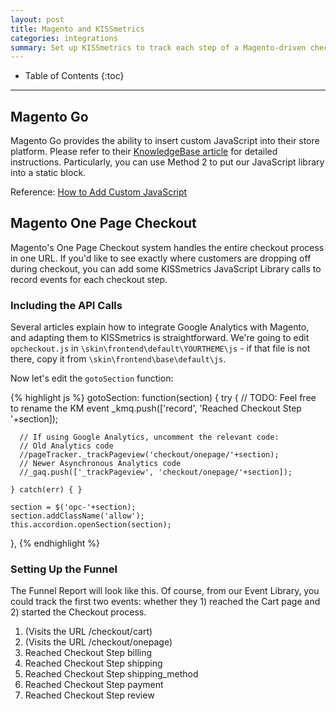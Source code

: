 ```yaml
---
layout: post
title: Magento and KISSmetrics
categories: integrations
summary: Set up KISSmetrics to track each step of a Magento-driven checkout process.
---
```

* Table of Contents
{:toc}
* * *

## Magento Go

Magento Go provides the ability to insert custom JavaScript into their store platform. Please refer to their [KnowledgeBase article][m-go] for detailed instructions. Particularly, you can use Method 2 to put our JavaScript library into a static block.

Reference: [How to Add Custom JavaScript][m-go]

## Magento One Page Checkout

Magento's One Page Checkout system handles the entire checkout process in one URL. If you'd like to see exactly where customers are dropping off during checkout, you can add some KISSmetrics JavaScript Library calls to record events for each checkout step.

### Including the API Calls

Several articles explain how to integrate Google Analytics with Magento, and adapting them to KISSmetrics is straightforward. We're going to edit `opcheckout.js` in ``\skin\frontend\default\YOURTHEME\js`` - if that file is not there, copy it from `\skin\frontend\base\default\js`.

Now let's edit the `gotoSection` function:

{% highlight js %}
gotoSection: function(section)
{
    try {
      // TODO: Feel free to rename the KM event
      _kmq.push(['record', 'Reached Checkout Step '+section]);

      // If using Google Analytics, uncomment the relevant code:
      // Old Analytics code
      //pageTracker._trackPageview('checkout/onepage/'+section);
      // Newer Asynchronous Analytics code
      //_gaq.push(['_trackPageview', 'checkout/onepage/'+section]);

    } catch(err) { }

    section = $('opc-'+section);
    section.addClassName('allow');
    this.accordion.openSection(section);
},
{% endhighlight %}


### Setting Up the Funnel

The Funnel Report will look like this. Of course, from our Event Library, you could track the first two events: whether they 1) reached the Cart page and 2) started the Checkout process.

1. (Visits the URL /checkout/cart)
2. (Visits the URL /checkout/onepage)
3. Reached Checkout Step billing
4. Reached Checkout Step shipping
5. Reached Checkout Step shipping_method
6. Reached Checkout Step payment
7. Reached Checkout Step review

[m-go]: http://www.magentocommerce.com/knowledge-base/entry/how-to-add-custom-javascript
